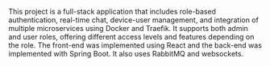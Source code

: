 This project is a full-stack application that includes role-based authentication, real-time chat, device-user management, and integration of multiple microservices using Docker and Traefik. It supports both admin and user roles, offering different access 
levels and features depending on the role. The front-end was implemented using React and the back-end was implemented with Spring Boot.
It also uses RabbitMQ and websockets.
